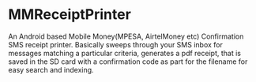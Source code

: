 MMReceiptPrinter
================

An Android based Mobile Money(MPESA, AirtelMoney etc) Confirmation SMS receipt printer. Basically sweeps through your SMS inbox for messages matching a particular criteria, generates a pdf receipt, that is saved in the SD card with a confirmation code as part for the filename for easy search and indexing.